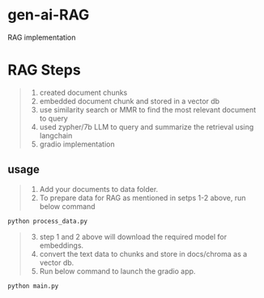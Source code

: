 # gen-ai-RAG
RAG implementation
# RAG Steps
> 1. created document chunks
> 2. embedded document chunk and stored in a vector db
> 3. use similarity search or MMR to find the most relevant document to query
> 4. used zypher/7b LLM to query and summarize the retrieval using langchain
> 5. gradio implementation

## usage
> 1. Add your documents to data folder.
> 2. To prepare data for RAG as mentioned in setps 1-2 above, run below command
```python
python process_data.py
```
> 3. step 1 and 2 above will download the required model for embeddings. 
> 4. convert the text data to chunks and store in docs/chroma as a vector db. 
> 4. Run below command to launch the gradio app.
```python
python main.py
```
